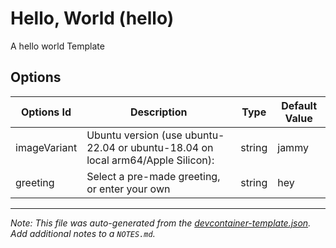 
# Hello, World (hello)

A hello world Template

## Options

| Options Id | Description | Type | Default Value |
|-----|-----|-----|-----|
| imageVariant | Ubuntu version (use ubuntu-22.04 or ubuntu-18.04 on local arm64/Apple Silicon): | string | jammy |
| greeting | Select a pre-made greeting, or enter your own | string | hey |



---

_Note: This file was auto-generated from the [devcontainer-template.json](https://github.com/stctheproducer/devcontainer-templates/blob/main/src/hello/devcontainer-template.json).  Add additional notes to a `NOTES.md`._
